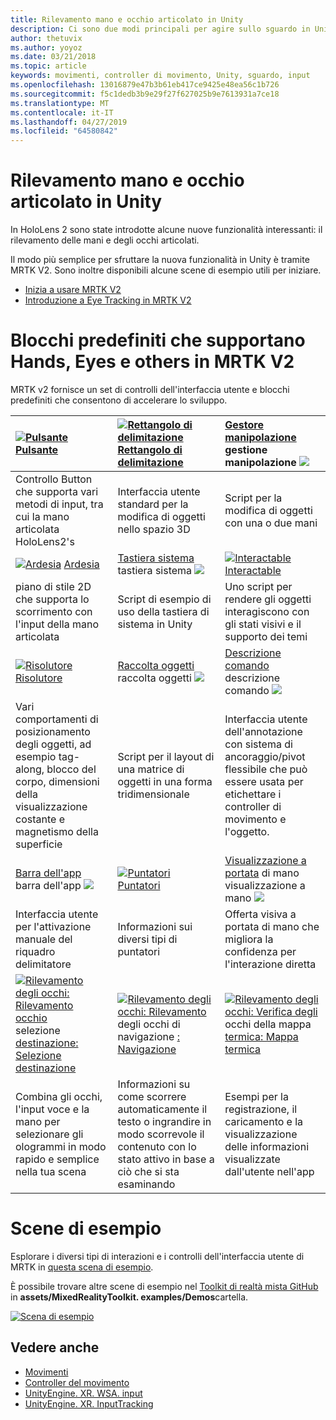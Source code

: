 ```yaml
---
title: Rilevamento mano e occhio articolato in Unity
description: Ci sono due modi principali per agire sullo sguardo in Unity, movimenti della mano e controller di movimento.
author: thetuvix
ms.author: yoyoz
ms.date: 03/21/2018
ms.topic: article
keywords: movimenti, controller di movimento, Unity, sguardo, input
ms.openlocfilehash: 13016879e47b3b61eb417ce9425e48ea56c1b726
ms.sourcegitcommit: f5c1dedb3b9e29f27f627025b9e7613931a7ce18
ms.translationtype: MT
ms.contentlocale: it-IT
ms.lasthandoff: 04/27/2019
ms.locfileid: "64580842"
---
```

# <a name="articulated-hand-and-eye-tracking-in-unity"></a>Rilevamento mano e occhio articolato in Unity

In HoloLens 2 sono state introdotte alcune nuove funzionalità interessanti: il rilevamento delle mani e degli occhi articolati.

Il modo più semplice per sfruttare la nuova funzionalità in Unity è tramite MRTK V2. Sono inoltre disponibili alcune scene di esempio utili per iniziare. 

* [Inizia a usare MRTK V2](https://microsoft.github.io/MixedRealityToolkit-Unity/Documentation/InputSystem/HandTracking.html)
* [Introduzione a Eye Tracking in MRTK V2](https://microsoft.github.io/MixedRealityToolkit-Unity/Documentation/EyeTracking/EyeTracking_Main.html)


# <a name="building-blocks-supporting-hands-eyes-and-others-in-mrtk-v2"></a>Blocchi predefiniti che supportano Hands, Eyes e others in MRTK V2

MRTK v2 fornisce un set di controlli dell'interfaccia utente e blocchi predefiniti che consentono di accelerare lo sviluppo. 

|  [![Pulsante](images/MRTK_Button_Main.png)](https://microsoft.github.io/MixedRealityToolkit-Unity/Documentation/README_Button.html) [Pulsante](https://microsoft.github.io/MixedRealityToolkit-Unity/Documentation/README_Button.html) | [![Rettangolo di delimitazione](images/MRTK_BoundingBox_Main.png)](https://microsoft.github.io/MixedRealityToolkit-Unity/Documentation/README_BoundingBox.html) [Rettangolo di delimitazione](https://microsoft.github.io/MixedRealityToolkit-Unity/Documentation/README_BoundingBox.html) | [Gestore manipolazione](https://microsoft.github.io/MixedRealityToolkit-Unity/Documentation/README_ManipulationHandler.html) gestione manipolazione [ ![](images/MRTK_Manipulation_Main.png)](https://microsoft.github.io/MixedRealityToolkit-Unity/Documentation/README_ManipulationHandler.html) |
|:--- | :--- | :--- |
| Controllo Button che supporta vari metodi di input, tra cui la mano articolata HoloLens2's | Interfaccia utente standard per la modifica di oggetti nello spazio 3D | Script per la modifica di oggetti con una o due mani |
|  [![Ardesia](images/MRTK_Slate_Main.png)](https://microsoft.github.io/MixedRealityToolkit-Unity/Documentation/README_Slate.html) [Ardesia](https://microsoft.github.io/MixedRealityToolkit-Unity/Documentation/README_Slate.html) | [Tastiera sistema](https://microsoft.github.io/MixedRealityToolkit-Unity/Documentation/README_SystemKeyboard.html) tastiera sistema [ ![](images/MRTK_SystemKeyboard_Main.png)](https://microsoft.github.io/MixedRealityToolkit-Unity/Documentation/README_SystemKeyboard.html) | [![Interactable](images/InteractableExamples.png)](https://microsoft.github.io/MixedRealityToolkit-Unity/Documentation/README_Interactable.html) [Interactable](https://microsoft.github.io/MixedRealityToolkit-Unity/Documentation/README_Interactable.html) |
| piano di stile 2D che supporta lo scorrimento con l'input della mano articolata | Script di esempio di uso della tastiera di sistema in Unity  | Uno script per rendere gli oggetti interagiscono con gli stati visivi e il supporto dei temi |
|  [![Risolutore](images/MRTK_Solver_Main.png)](https://microsoft.github.io/MixedRealityToolkit-Unity/Documentation/README_Solver.html) [Risolutore](https://microsoft.github.io/MixedRealityToolkit-Unity/Documentation/README_Solver.html) | [Raccolta oggetti](https://microsoft.github.io/MixedRealityToolkit-Unity/Documentation/README_ManipulationHandler.html) raccolta oggetti [ ![](images/MRTK_ObjectCollection_Main.png)](https://microsoft.github.io/MixedRealityToolkit-Unity/Documentation/README_ManipulationHandler.html) | [Descrizione comando](https://microsoft.github.io/MixedRealityToolkit-Unity/Documentation/README_Tooltip.html) descrizione comando [ ![](images/MRTK_Tooltip_Main.png)](https://microsoft.github.io/MixedRealityToolkit-Unity/Documentation/README_Tooltip.html) |
| Vari comportamenti di posizionamento degli oggetti, ad esempio tag-along, blocco del corpo, dimensioni della visualizzazione costante e magnetismo della superficie | Script per il layout di una matrice di oggetti in una forma tridimensionale | Interfaccia utente dell'annotazione con sistema di ancoraggio/pivot flessibile che può essere usata per etichettare i controller di movimento e l'oggetto. |
|  [Barra dell'app](https://microsoft.github.io/MixedRealityToolkit-Unity/Documentation/README_AppBar.html) barra dell'app [ ![](images/MRTK_AppBar_Main.png)](https://microsoft.github.io/MixedRealityToolkit-Unity/Documentation/README_AppBar.html) | [![Puntatori](images/MRTK_Pointer_Main.png)](https://microsoft.github.io/MixedRealityToolkit-Unity/Documentation/README_Pointers.html) [Puntatori](https://microsoft.github.io/MixedRealityToolkit-Unity/Documentation/README_Pointers.html) | [Visualizzazione a portata](https://microsoft.github.io/MixedRealityToolkit-Unity/Documentation/README_FingertipVisualization.html) di mano visualizzazione a mano [ ![](images/MRTK_FingertipVisualization_Main.png)](https://microsoft.github.io/MixedRealityToolkit-Unity/Documentation/README_FingertipVisualization.html) |
| Interfaccia utente per l'attivazione manuale del riquadro delimitatore | Informazioni sui diversi tipi di puntatori | Offerta visiva a portata di mano che migliora la confidenza per l'interazione diretta |
|  [![Rilevamento degli occhi: Rilevamento occhio](images/mrtk_et_targetselect.png)](https://microsoft.github.io/MixedRealityToolkit-Unity/Documentation/EyeTracking/EyeTracking_TargetSelection.html) selezione [destinazione: Selezione destinazione](https://microsoft.github.io/MixedRealityToolkit-Unity/Documentation/EyeTracking/EyeTracking_TargetSelection.html) | [![Rilevamento degli occhi: Rilevamento](images/mrtk_et_navigation.png)](https://microsoft.github.io/MixedRealityToolkit-Unity/Documentation/EyeTracking/EyeTracking_Navigation.html) degli occhi di navigazione [: Navigazione](https://microsoft.github.io/MixedRealityToolkit-Unity/Documentation/EyeTracking/EyeTracking_Navigation.html) | [![Rilevamento degli occhi: Verifica degli](images/mrtk_et_heatmaps.png)](https://microsoft.github.io/MixedRealityToolkit-Unity/Documentation/EyeTracking/EyeTracking_Visualization.html) occhi della mappa [termica: Mappa termica](https://microsoft.github.io/MixedRealityToolkit-Unity/Documentation/EyeTracking/EyeTracking_Visualization.html) |
| Combina gli occhi, l'input voce e la mano per selezionare gli ologrammi in modo rapido e semplice nella tua scena | Informazioni su come scorrere automaticamente il testo o ingrandire in modo scorrevole il contenuto con lo stato attivo in base a ciò che si sta esaminando| Esempi per la registrazione, il caricamento e la visualizzazione delle informazioni visualizzate dall'utente nell'app |

# <a name="example-scenes"></a>Scene di esempio
Esplorare i diversi tipi di interazioni e i controlli dell'interfaccia utente di MRTK in [questa scena di esempio](https://microsoft.github.io/MixedRealityToolkit-Unity/Documentation/README_HandInteractionExamples.html).

È possibile trovare altre scene di esempio nel [Toolkit di realtà mista GitHub](https://github.com/Microsoft/MixedRealityToolkit-Unity) in **assets/MixedRealityToolkit. examples/Demos**cartella.

[![Scena di esempio](images/MRTK_Examples.png)](https://microsoft.github.io/MixedRealityToolkit-Unity/Documentation/README_HandInteractionExamples.html)

## <a name="see-also"></a>Vedere anche

* [Movimenti](gestures.md)
* [Controller del movimento](motion-controllers.md)
* [UnityEngine. XR. WSA. input](https://docs.unity3d.com/ScriptReference/XR.WSA.Input.InteractionManager.html)
* [UnityEngine. XR. InputTracking](https://docs.unity3d.com/ScriptReference/XR.InputTracking.html)
